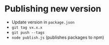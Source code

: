 # Publishing new version

- Update version in `package.json`
- `git tag vx.x.x`
- `git push --tags`
- `node publish.js` (publishes packages to npm)
